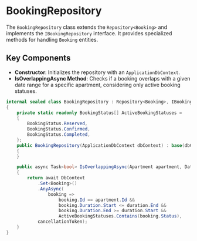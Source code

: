 # BookingRepository

The `BookingRepository` class extends the `Repository<Booking>` and implements the `IBookingRepository` interface. It provides specialized methods for handling `Booking` entities.

## Key Components

- **Constructor**: Initializes the repository with an `ApplicationDbContext`.
- **IsOverlappingAsync Method**: Checks if a booking overlaps with a given date range for a specific apartment, considering only active booking statuses.

```csharp
internal sealed class BookingRepository : Repository<Booking>, IBookingRepository
{
    private static readonly BookingStatus[] ActiveBookingStatuses =
    {
        BookingStatus.Reserved,
        BookingStatus.Confirmed,
        BookingStatus.Completed,
    };
    public BookingRepository(ApplicationDbContext dbContext) : base(dbContext)
    {
    }

    public async Task<bool> IsOverlappingAsync(Apartment apartment, DateRange duration, CancellationToken cancellationToken = default)
    {
        return await DbContext
            .Set<Booking>()
            .AnyAsync(
                booking =>
                    booking.Id == apartment.Id &&
                    booking.Duration.Start <= duration.End &&
                    booking.Duration.End >= duration.Start &&
                    ActiveBookingStatuses.Contains(booking.Status),
            cancellationToken);
    }
} 
